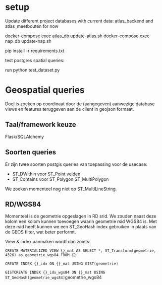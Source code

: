 # setup


Update different project databases with current data:
atlas_backend and atlas_meetbouten for now

   docker-compose exec atlas_db update-atlas.sh
   docker-compose exec  nap_db update-nap.sh

pip install -r requirements.txt

test postgres spatial queries:

run python test_dataset.py



# Geospatial queries

Doel is zoeken op coordinaat door de (aangegeven) aanwezige database
views en features teruggeven aan de client in geojson formaat.

## Taal/framework keuze

Flask/SQLAlchemy

## Soorten queries
Er zijn twee soorten postgis queries van toepassing voor de usecase:

* ST_DWithin voor ST_Point velden
* ST_Contains voor ST_Polygon ST_MultiPolygon

We zoeken momenteel nog niet op ST_MultiLineString.

## RD/WGS84
Momenteel is de geometrie opgeslagen in RD srid. We zouden naast deze
kolom een kolom kunnen toevoegen waarin geometrie rsid WGS84 is. Met
deze rsid heeft kunnen we een ST_GeoHash index gebruiken in plaats van
de GEOS filter, wat beter performt.

View & index aanmaken wordt dan zoiets:

`CREATE MATERIALIZED VIEW {}_mat AS SELECT *, ST_Transform(geometrie,
4326) as geometrie_wgs84 FROM {}`

`CREATE INDEX {}_idx ON {}_mat USING GIST(geometrie)`

`GISTCREATE INDEX {}_idx_wgs84 ON {}_mat USING
ST_GeoHash(geometrie_wgs84)`geometrie_wgs84
